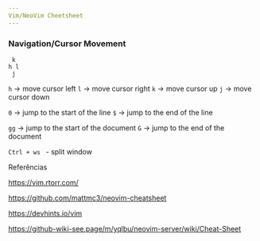 ```yaml
---
Vim/NeoVim Cheetsheet
---
```


### Navigation/Cursor Movement


```
 k
h l
 j
```

`h` -> move cursor left
`l` -> move cursor right
`k` -> move cursor up
`j` -> move cursor down

`0` -> jump to the start of the line
`$` -> jump to the end of the line

`gg` -> jump to the start of the document
`G` -> jump to the end of the document






`Ctrl + ws ` - split window 

Referências

https://vim.rtorr.com/

https://github.com/mattmc3/neovim-cheatsheet

https://devhints.io/vim

https://github-wiki-see.page/m/yqlbu/neovim-server/wiki/Cheat-Sheet
